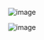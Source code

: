 

![image](https://github.com/GBlanch/Portfolio/assets/136500426/b535eed4-c648-4f4f-8cf3-8a2fc828877d)


![image](https://github.com/GBlanch/Portfolio/assets/136500426/be0c48da-1922-47f0-8e5d-b01127f7f3d8)



